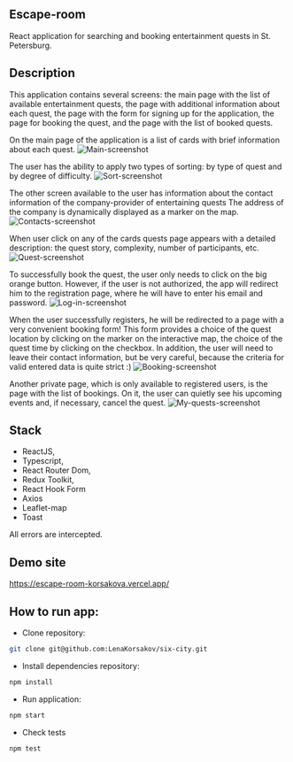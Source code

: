 ## Escape-room
React application for searching and booking entertainment quests in St. Petersburg.
## Description
This application contains several screens: the main page with the list of available entertainment quests, the page with additional information about each quest, the page with the form for signing up for the application, the page for booking the quest, and the page with the list of booked quests.

On the main page of the application is a list of cards with brief information about each quest.
![Main-screenshot](https://github.com/LenaKorsakov/escape-room/blob/main/screens/main-screen.png)

The user has the ability to apply two types of sorting: by type of quest and by degree of difficulty.
![Sort-screenshot](https://github.com/LenaKorsakov/escape-room/blob/main/screens/sort-screen.png)

The other screen available to the user has information about the contact information of the company-provider of entertaining quests The address of the company is dynamically displayed as a marker on the map.
![Contacts-screenshot](https://github.com/LenaKorsakov/escape-room/blob/main/screens/contacts-screen.png)

When user click on any of the cards quests page appears with a detailed description: the quest story, complexity, number of participants, etc.
![Quest-screenshot](https://github.com/LenaKorsakov/escape-room/blob/main/screens/quest-screen.png)

To successfully book the quest, the user only needs to click on the big orange button. However, if the user is not authorized, the app will redirect him to the registration page, where he will have to enter his email and password.
![Log-in-screenshot](https://github.com/LenaKorsakov/escape-room/blob/main/screens/log-in-screen.png)

When the user successfully registers, he will be redirected to a page with a very convenient booking form!
This form provides a choice of the quest location by clicking on the marker on the interactive map, the choice of the quest time by clicking on the checkbox. In addition, the user will need to leave their contact information, but be very careful, because the criteria for valid entered data is quite strict :)
![Booking-screenshot](https://github.com/LenaKorsakov/escape-room/blob/main/screens/booking-screen.png)

Another private page, which is only available to registered users, is the page with the list of bookings. On it, the user can quietly see his upcoming events and, if necessary, cancel the quest.
![My-quests-screenshot](https://github.com/LenaKorsakov/escape-room/blob/main/screens/my-quests.png)

## Stack
- ReactJS,
- Typescript,
- React Router Dom,
- Redux Toolkit,
- React Hook Form
- Axios
- Leaflet-map
- Toast

All errors are intercepted.
## Demo site
https://escape-room-korsakova.vercel.app/

## How to run app:

- Clone repository:
```bash
git clone git@github.com:LenaKorsakov/six-city.git
```

- Install dependencies repository:

```bash
npm install
```

- Run application:

```bash
npm start
```

- Check tests
```bash
npm test
```
